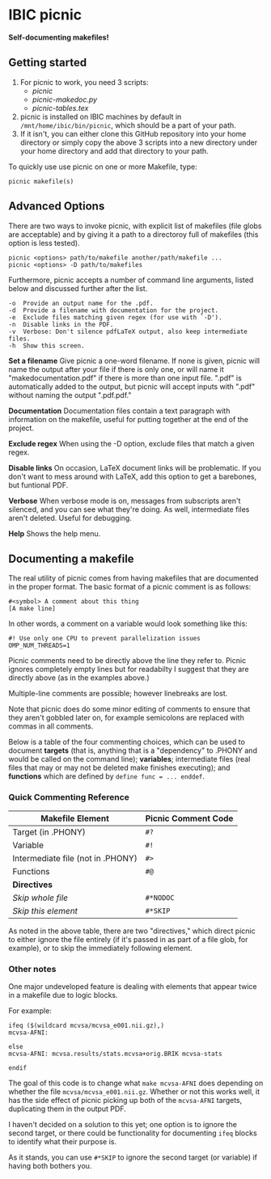# IBIC picnic

**Self-documenting makefiles!**

## Getting started
1. For picnic to work, you need 3 scripts:
    + *picnic*
    + *picnic-makedoc.py*
    + *picnic-tables.tex*
1. picnic is installed on IBIC machines by default in `/mnt/home/ibic/bin/picnic`, which should be a part of your path.
1. If it isn't, you can either clone this GitHub repository into your home directory or simply copy the above 3 scripts into a new directory under your home directory and add that directory to your path.

To quickly use use picnic on one or more Makefile, type:

    picnic makefile(s)

## Advanced Options

There are two ways to invoke picnic, with explicit list of makefiles (file globs are acceptable) and by giving it a path to a directoroy full of makefiles (this option is less tested).

    picnic <options> path/to/makefile another/path/makefile ...
    picnic <options> -D path/to/makefiles

Furthermore, picnic accepts a number of command line arguments, listed below and discussed further after the list.

    -o  Provide an output name for the .pdf.
    -d  Provide a filename with documentation for the project.
    -e  Exclude files matching given regex (for use with `-D').
    -n  Disable links in the PDF.
    -v  Verbose: Don't silence pdfLaTeX output, also keep intermediate files.
    -h  Show this screen.

**Set a filename** Give picnic a one-word filename. If none is given, picnic will name the output after your file if there is only one, or will name it "makedocumentation.pdf" if there is more than one input file. ".pdf" is automatically added to the output, but picnic will accept inputs with ".pdf" without naming the output ".pdf.pdf."

**Documentation** Documentation files contain a text paragraph with information on the makefile, useful for putting together at the end of the project.

**Exclude regex** When using the -D option, exclude files that match a given regex. 

**Disable links** On occasion, LaTeX document links will be problematic. If you don't want to mess around with LaTeX, add this option to get a barebones, but funtional PDF.

**Verbose** When verbose mode is on, messages from subscripts aren't silenced, and you can see what they're doing. As well, intermediate files aren't deleted. Useful for debugging.

**Help** Shows the help menu.

## Documenting a makefile

The real utility of picnic comes from having makefiles that are documented in the proper format. The basic format of a picnic comment is as follows:

    #<symbol> A comment about this thing
    [A make line]

In other words, a comment on a variable would look something like this:

    #! Use only one CPU to prevent parallelization issues
    OMP_NUM_THREADS=1

Picnic comments need to be directly above the line they refer to. Picnic ignores completely empty lines but for readabilty I suggest that they are directly above (as in the examples above.)

Multiple-line comments are possible; however linebreaks are lost.

Note that picnic does do some minor editing of comments to ensure that they aren't gobbled later on, for example semicolons are replaced with commas in all comments. 

Below is a table of the four commenting choices, which can be used to document **targets** (that is, anything that is a "dependency" to .PHONY and would be called on the command line); **variables**; intermediate files (real files that may or may not be deleted make finishes executing); and **functions** which are defined by `define func = ... enddef`.

### Quick Commenting Reference

| **Makefile Element**              | **Picnic Comment Code** |
|-----------------------------------|-------------------------|
| Target (in .PHONY)                | `#?`                    |
| Variable                          | `#!`                    |
| Intermediate file (not in .PHONY) | `#>`                    |
| Functions                         | `#@`                    |
| **Directives**                    |                         |
| *Skip whole file*                 | `#*NODOC`               |
| *Skip this element*               | `#*SKIP`                |

As noted in the above table, there are two "directives," which direct picnic to either ignore the file entirely (if it's passed in as part of a file glob, for example), or to skip the immediately following element. 

### Other notes

One major undeveloped feature is dealing with elements that appear twice in a makefile due to logic blocks.

For example:

    ifeq ($(wildcard mcvsa/mcvsa_e001.nii.gz),)
    mcvsa-AFNI:

    else
    mcvsa-AFNI: mcvsa.results/stats.mcvsa+orig.BRIK mcvsa-stats

    endif

The goal of this code is to change what `make mcvsa-AFNI` does depending on whether the file `mcvsa/mcvsa_e001.nii.gz`. Whether or not this works well, it has the side effect of picnic picking up both of the `mcvsa-AFNI` targets, duplicating them in the output PDF.

I haven't decided on a solution to this yet; one option is to ignore the second target, or there could be functionality for documenting `ifeq` blocks to identify what their purpose is.

As it stands, you can use `#*SKIP` to ignore the second target (or variable) if having both bothers you. 